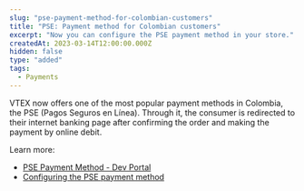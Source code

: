 ```yaml
---
slug: "pse-payment-method-for-colombian-customers"
title: "PSE: Payment method for Colombian customers"
excerpt: "Now you can configure the PSE payment method in your store."
createdAt: 2023-03-14T12:00:00.000Z
hidden: false
type: "added"
tags:
  - Payments
---
```


VTEX now offers one of the most popular payment methods in Colombia, the PSE (Pagos Seguros en Línea). Through it, the consumer is redirected to their internet banking page after confirming the order and making the payment by online debit.

Learn more:

- [PSE Payment Method - Dev Portal](https://developers.vtex.com/docs/guides/pse-payment-method)
- [Configuring the PSE payment method](https://help.vtex.com/en/tutorial/setting-up-payments-with-pse--7dRChubn7TqdEyWrHQEQp6)
